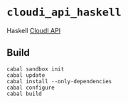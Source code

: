 `cloudi_api_haskell`
====================

Haskell [CloudI API](http://cloudi.org/api.html#1_Intro)

Build
-----

    cabal sandbox init
    cabal update
    cabal install --only-dependencies
    cabal configure
    cabal build

